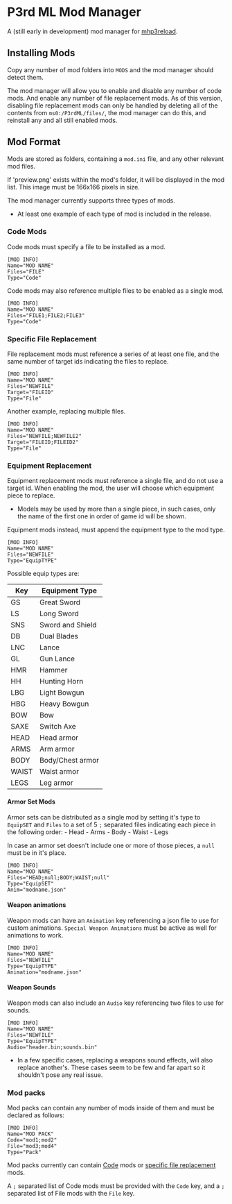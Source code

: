 # P3rd ML Mod Manager

A (still early in development) mod manager for [mhp3reload](https://github.com/Kurogami2134/mhp3reload).

## Installing Mods

Copy any number of mod folders into `MODS` and the mod manager should detect them.

The mod manager will allow you to enable and disable any number of code mods. And enable any number of file replacement mods. As of this version, disabling file replacement mods can only be handled by deleting all of the contents from `ms0:/P3rdML/files/`, the mod manager can do this, and reinstall any and all still enabled mods.

## Mod Format

Mods are stored as folders, containing a `mod.ini` file, and any other relevant mod files.

If 'preview.png' exists within the mod's folder, it will be displayed in the mod list. This image must be 166x166 pixels in size.

The mod manager currently supports three types of mods.

* At least one example of each type of mod is included in the release.

### Code Mods

Code mods must specify a file to be installed as a mod.

    [MOD INFO]
    Name="MOD NAME"
    Files="FILE"
    Type="Code"

Code mods may also reference multiple files to be enabled as a single mod.

    [MOD INFO]
    Name="MOD NAME"
    Files="FILE1;FILE2;FILE3"
    Type="Code"

### Specific File Replacement

File replacement mods must reference a series of at least one file, and the same number of target ids indicating the files to replace.

    [MOD INFO]
    Name="MOD NAME"
    Files="NEWFILE"
    Target="FILEID"
    Type="File"

Another example, replacing multiple files.

    [MOD INFO]
    Name="MOD NAME"
    Files="NEWFILE;NEWFILE2"
    Target="FILEID;FILEID2"
    Type="File"

### Equipment Replacement

Equipment replacement mods must reference a single file, and do not use a target id. When enabling the mod, the user will choose which equipment piece to replace.

* Models may be used by more than a single piece, in such cases, only the name of the first one in order of game id will be shown.

Equipment mods instead, must append the equipment type to the mod type.

    [MOD INFO]
    Name="MOD NAME"
    Files="NEWFILE"
    Type="EquipTYPE"

Possible equip types are:

|Key|Equipment Type|
|-|-|
|GS|Great Sword|
|LS|Long Sword|
|SNS|Sword and Shield|
|DB|Dual Blades|
|LNC|Lance|
|GL|Gun Lance|
|HMR|Hammer|
|HH|Hunting Horn|
|LBG|Light Bowgun|
|HBG|Heavy Bowgun|
|BOW|Bow|
|SAXE|Switch Axe|
|HEAD|Head armor|
|ARMS|Arm armor|
|BODY|Body/Chest armor|
|WAIST|Waist armor|
|LEGS|Leg armor|

#### Armor Set Mods

Armor sets can be distributed as a single mod by setting it's type to `EquipSET` and `Files` to a set of 5 `;` separated files indicating each piece in the following order:
    - Head
    - Arms
    - Body
    - Waist
    - Legs

In case an armor set doesn't include one or more of those pieces, a `null` must be in it's place.

    [MOD INFO]
    Name="MOD NAME"
    Files="HEAD;null;BODY;WAIST;null"
    Type="EquipSET"
    Anim="modname.json"

#### Weapon animations

Weapon mods can have an `Animation` key referencing a json file to use for custom animations. `Special Weapon Animations` must be active as well for animations to work.

    [MOD INFO]
    Name="MOD NAME"
    Files="NEWFILE"
    Type="EquipTYPE"
    Animation="modname.json"

#### Weapon Sounds

Weapon mods can also include an `Audio` key referencing two files to use for sounds.

    [MOD INFO]
    Name="MOD NAME"
    Files="NEWFILE"
    Type="EquipTYPE"
    Audio="header.bin;sounds.bin"

* In a few specific cases, replacing a weapons sound effects, will also replace another's. These cases seem to be few and far apart so it shouldn't pose any real issue.

### Mod packs

Mod packs can contain any number of mods inside of them and must be declared as follows:

    [MOD INFO]
    Name="MOD PACK"
    Code="mod1;mod2"
    File="mod3;mod4"
    Type="Pack"

Mod packs currently can contain [Code](#code-mods) mods or [specific file replacement](#specific-file-replacement) mods.

A `;` separated list of Code mods must be provided with the `Code` key, and a `;` separated list of File mods with the `File` key.
